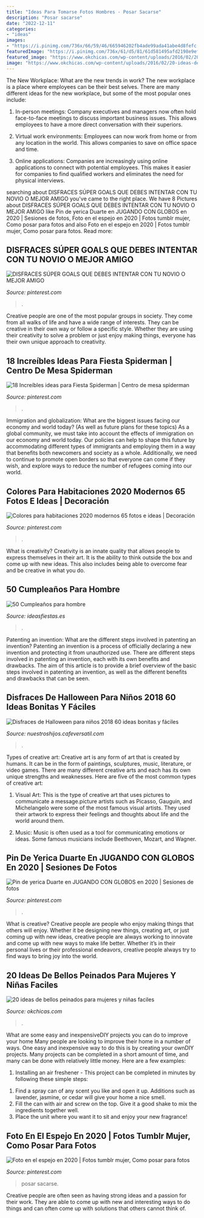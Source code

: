 ```yaml
---
title: "Ideas Para Tomarse Fotos Hombres - Posar Sacarse"
description: "Posar sacarse"
date: "2022-12-11"
categories:
- "ideas"
images:
- "https://i.pinimg.com/736x/66/59/46/665946202fb4ade99ada41abe4d8fefc.jpg"
featuredImage: "https://i.pinimg.com/736x/61/d5/81/61d581495afd2198e9efb052e60892f6.jpg"
featured_image: "https://www.okchicas.com/wp-content/uploads/2016/02/20-ideas-de-peinados-recogidos-13.jpg"
image: "https://www.okchicas.com/wp-content/uploads/2016/02/20-ideas-de-peinados-recogidos-13.jpg"
---
```



The New Workplace: What are the new trends in work?
The new workplace is a place where employees can be their best selves. There are many different ideas for the new workplace, but some of the most popular ones include:
1. In-person meetings: Company executives and managers now often hold face-to-face meetings to discuss important business issues. This allows employees to have a more direct conversation with their superiors.

2. Virtual work environments: Employees can now work from home or from any location in the world. This allows companies to save on office space and time.

3. Online applications: Companies are increasingly using online applications to connect with potential employees. This makes it easier for companies to find qualified workers and eliminates the need for physical interviews.

	

		
searching about DISFRACES SÚPER GOALS QUE DEBES INTENTAR CON TU NOVIO O MEJOR AMIGO you've came to the right place. We have 8 Pictures about DISFRACES SÚPER GOALS QUE DEBES INTENTAR CON TU NOVIO O MEJOR AMIGO like Pin de yerica Duarte en JUGANDO CON GLOBOS en 2020 | Sesiones de fotos, Foto en el espejo en 2020 | Fotos tumblr mujer, Como posar para fotos and also Foto en el espejo en 2020 | Fotos tumblr mujer, Como posar para fotos. Read more:
		
    
## DISFRACES SÚPER GOALS QUE DEBES INTENTAR CON TU NOVIO O MEJOR AMIGO

<img loading=lazy src="https://i.pinimg.com/736x/fd/12/1b/fd121bc79f68acf7a6348bb661df1057.jpg" onerror="this.onerror=null;this.src='https://tse4.mm.bing.net/th?id=OIP.OJuJpAuzHUMwqPh3NRMC9QHaJ3&amp;pid=15.1';" alt="DISFRACES SÚPER GOALS QUE DEBES INTENTAR CON TU NOVIO O MEJOR AMIGO">

_Source: pinterest.com_

>. 

	

Creative people are one of the most popular groups in society. They come from all walks of life and have a wide range of interests. They can be creative in their own way or follow a specific style. Whether they are using their creativity to solve a problem or just enjoy making things, everyone has their own unique approach to creativity.

    
## 18 Increíbles Ideas Para Fiesta Spiderman | Centro De Mesa Spiderman

<img loading=lazy src="https://i.pinimg.com/736x/61/d5/81/61d581495afd2198e9efb052e60892f6.jpg" onerror="this.onerror=null;this.src='https://tse2.mm.bing.net/th?id=OIP.laCaXxwZvjhcz7iPOoQOMAAAAA&amp;pid=15.1';" alt="18 Increíbles ideas para Fiesta Spiderman | Centro de mesa spiderman">

_Source: pinterest.com_

>. 

	

Immigration and globalization: What are the biggest issues facing our economy and world today? (As well as future plans for these topics)
As a global community, we must take into account the effects of immigration on our economy and world today. Our policies can help to shape this future by accommodating different types of immigrants and employing them in a way that benefits both newcomers and society as a whole. Additionally, we need to continue to promote open borders so that everyone can come if they wish, and explore ways to reduce the number of refugees coming into our world.

    
## Colores Para Habitaciones 2020 Modernos 65 Fotos E Ideas | Decoración

<img loading=lazy src="https://i.pinimg.com/736x/80/76/95/807695499720bddede71a62d40b7464e.jpg" onerror="this.onerror=null;this.src='https://tse1.mm.bing.net/th?id=OIP.oiKMDr-daTIUy90_Uv6GJQAAAA&amp;pid=15.1';" alt="Colores para habitaciones 2020 modernos 65 fotos e ideas | Decoración">

_Source: pinterest.com_

>. 

	

What is creativity?
Creativity is an innate quality that allows people to express themselves in their art. It is the ability to think outside the box and come up with new ideas. This also includes being able to overcome fear and be creative in what you do.

    
## 50 Cumpleaños Para Hombre

<img loading=lazy src="http://www.ideasfiestas.es/wp-content/uploads/2013/05/50-cumpleanos-hombre-ensaladas.jpg" onerror="this.onerror=null;this.src='https://tse3.mm.bing.net/th?id=OIP.HpJ43-8E1FFmbAqmSry5IQAAAA&amp;pid=15.1';" alt="50 Cumpleaños para hombre">

_Source: ideasfiestas.es_

>. 

	

Patenting an invention: What are the different steps involved in patenting an invention?
Patenting an invention is a process of officially declaring a new invention and protecting it from unauthorized use. There are different steps involved in patenting an invention, each with its own benefits and drawbacks. The aim of this article is to provide a brief overview of the basic steps involved in patenting an invention, as well as the different benefits and drawbacks that can be seen.

    
## Disfraces De Halloween Para Niños 2018 60 Ideas Bonitas Y Fáciles

<img loading=lazy src="https://nuestroshijos.cafeversatil.com/wp-content/uploads/2016/11/025-19.jpg" onerror="this.onerror=null;this.src='https://tse1.mm.bing.net/th?id=OIP.nhowhyTkQXCRbqMKyGQWAwAAAA&amp;pid=15.1';" alt="Disfraces de Halloween para niños 2018 60 ideas bonitas y fáciles">

_Source: nuestroshijos.cafeversatil.com_

>. 

	

Types of creative art:
Creative art is any form of art that is created by humans. It can be in the form of paintings, sculptures, music, literature, or video games. There are many different creative arts and each has its own unique strengths and weaknesses. Here are five of the most common types of creative art:
1. Visual Art: This is the type of creative art that uses pictures to communicate a message.picture artists such as Picasso, Gauguin, and Michelangelo were some of the most famous visual artists. They used their artwork to express their feelings and thoughts about life and the world around them.

2. Music: Music is often used as a tool for communicating emotions or ideas. Some famous musicians include Beethoven, Mozart, and Wagner.

    
## Pin De Yerica Duarte En JUGANDO CON GLOBOS En 2020 | Sesiones De Fotos

<img loading=lazy src="https://i.pinimg.com/736x/38/a5/f2/38a5f200724536d4036ad1b14d3b9958.jpg" onerror="this.onerror=null;this.src='https://tse1.mm.bing.net/th?id=OIP.dL7MeiNzpgdkVQFQLGUXsQHaLH&amp;pid=15.1';" alt="Pin de yerica Duarte en JUGANDO CON GLOBOS en 2020 | Sesiones de fotos">

_Source: pinterest.com_

>. 

	

What is creative?
Creative people are people who enjoy making things that others will enjoy. Whether it be designing new things, creating art, or just coming up with new ideas, creative people are always working to innovate and come up with new ways to make life better. Whether it’s in their personal lives or their professional endeavors, creative people always try to find ways to bring joy into the world.

    
## 20 Ideas De Bellos Peinados Para Mujeres Y Niñas Faciles

<img loading=lazy src="https://www.okchicas.com/wp-content/uploads/2016/02/20-ideas-de-peinados-recogidos-13.jpg" onerror="this.onerror=null;this.src='https://tse2.mm.bing.net/th?id=OIP.sTdwDqKGmp7I-oD1GL_9pAHaHa&amp;pid=15.1';" alt="20 ideas de bellos peinados para mujeres y niñas faciles">

_Source: okchicas.com_

>. 

	

What are some easy and inexpensiveDIY projects you can do to improve your home
Many people are looking to improve their home in a number of ways. One easy and inexpensive way to do this is by creating your ownDIY projects. Many projects can be completed in a short amount of time, and many can be done with relatively little money. Here are a few examples: 
1. Installing an air freshener - This project can be completed in minutes by following these simple steps: 

1) Find a spray can of any scent you like and open it up. Additions such as lavender, jasmine, or cedar will give your home a nice smell. 
2) Fill the can with air and screw on the top. Give it a good shake to mix the ingredients together well. 
3) Place the unit where you want it to sit and enjoy your new fragrance!

    
## Foto En El Espejo En 2020 | Fotos Tumblr Mujer, Como Posar Para Fotos

<img loading=lazy src="https://i.pinimg.com/736x/66/59/46/665946202fb4ade99ada41abe4d8fefc.jpg" onerror="this.onerror=null;this.src='https://tse1.mm.bing.net/th?id=OIP.t8EozuUAvzq6U26YPh3EQQHaJ3&amp;pid=15.1';" alt="Foto en el espejo en 2020 | Fotos tumblr mujer, Como posar para fotos">

_Source: pinterest.com_

>posar sacarse. 

	

Creative people are often seen as having strong ideas and a passion for their work. They are able to come up with new and interesting ways to do things and can often come up with solutions that others cannot think of.

